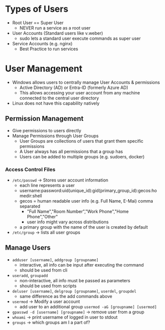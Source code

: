 # Types of Users

- Root User == Super User
    - NEVER run a service as a root user
- User Accounts (Standard users like v.weber)
    - sudo lets a standard user execute commands as super user
- Service Accounts (e.g. nginx)
    - Best Practice to run services

# User Management
- Windows allows users to centrally manage User Accounts & permissions
    - Active Directory (AD) or Entra-ID (formerly Azure AD)
    - This allows accessing your user account from any machine connected to the
      central user directory
- Linux does not have this capability natively

## Permission Management
- Give permissions to users directly
- Manage Permissions through User Groups
    - User Groups are collections of users that grant them specific permissions
    - A User always has all permissions that a group has
    - Users can be added to multiple groups (e.g. sudoers, docker)

### Access Control Files
- `/etc/passwd` -> Stores user account information
    - each line represents a user
    - username:password:uid(unique_id):gid(primary_group_id):gecos:homedir:shell
    - gecos = human readable user info (e.g. Full Name, E-Mai) comma separated
        - "Full Name","Room Number","Work Phone","Home Phone","Other"
        - user info might vary across distributions
    - a primary group with the name of the user is created by default 
- `/etc/group` -> lists all user groups

## Manage Users
- `adduser [username]`, `addgroup [groupname]`
    - interactive, all info can be input after executing the command
    - should be used from cli
- `useradd`,  `groupadd`
    - non-interactive, all info must be passed as parameters
    - should be used from scripts
- `deluser [username]`, `delgroup [groupname]`, `userdel`, `groupdel`
    - same difference as the add commands above
- `usermod` -> Modify a user account
    - add user to an additional group `usermod -aG [groupname] [usermod]`
- `gpasswd -d [username] [groupname]` -> remove user from a group
- `whoami` -> print username of logged in user to stdout
- `groups` -> which groups am I a part of?